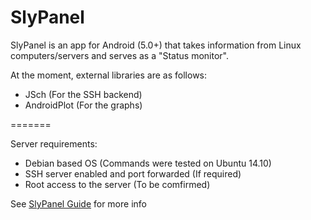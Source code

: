 SlyPanel
========

SlyPanel is an app for Android (5.0+) that takes information from Linux computers/servers and serves as a "Status monitor".

At the moment, external libraries are as follows:

 - JSch (For the SSH backend)
 - AndroidPlot (For the graphs)
 
=======
 
 
Server requirements:

 - Debian based OS (Commands were tested on Ubuntu 14.10)
 - SSH server enabled and port forwarded (If required)
 - Root access to the server (To be comfirmed)
 
See [SlyPanel Guide](https://docs.google.com/document/d/14NYQgieyGcT40tpe3B3E8gEQK6uLgstvMrchs3cJhaI/edit?usp=sharing) for more info
